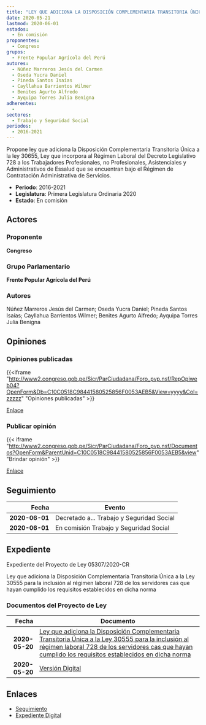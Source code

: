 ```yaml
---
title: "LEY QUE ADICIONA LA DISPOSICIÓN COMPLEMENTARIA TRANSITORIA ÚNICA A LA LEY 30555 PARA LA INCLUSIÓN AL RÉGIMEN LABORAL 728 DE LOS SERVIDORES CAS QUE HAYAN CUMPLIDO LOS REQUISITOS ESTABLECIDOS EN DICHA NORMA"
date: 2020-05-21
lastmod: 2020-06-01
estados: 
  - En comisión
proponentes: 
  - Congreso
grupos: 
  - Frente Popular Agrícola del Perú
autores: 
  - Núñez Marreros Jesús del Carmen
  - Oseda Yucra Daniel
  - Pineda Santos Isaías
  - Cayllahua Barrientos Wilmer
  - Benites Agurto Alfredo
  - Ayquipa Torres Julia Benigna
adherentes: 
  - 
sectores: 
  - Trabajo y Seguridad Social
periodos: 
  - 2016-2021
---
```


Propone ley que adiciona la Disposición Complementaria Transitoria Única a la ley 30655, Ley que incorpora al Régimen Laboral del Decreto Legislativo 728 a los Trabajadores Profesionales, no Profesionales, Asistenciales y Administrativos de Essalud que se encuentran bajo el Régimen de Contratación Administrativa de Servicios.

- **Periodo**: 2016-2021
- **Legislatura**: Primera Legislatura Ordinaria 2020
- **Estado**: En comisión

## Actores

### Proponente

**Congreso**

### Grupo Parlamentario

**Frente Popular Agrícola del Perú**

### Autores

Núñez Marreros Jesús del Carmen; Oseda Yucra Daniel; Pineda Santos Isaías; Cayllahua Barrientos Wilmer; Benites Agurto Alfredo; Ayquipa Torres Julia Benigna


## Opiniones

### Opiniones publicadas

{{<iframe "http://www2.congreso.gob.pe/Sicr/ParCiudadana/Foro_pvp.nsf/RepOpiweb04?OpenForm&Db=C10C0518C98441580525856F0053AEB5&View=yyyy&Col=zzzzz" "Opiniones publicadas" >}}

[Enlace](http://www2.congreso.gob.pe/Sicr/ParCiudadana/Foro_pvp.nsf/RepOpiweb04?OpenForm&Db=C10C0518C98441580525856F0053AEB5&View=yyyy&Col=zzzzz)
### Publicar opinión

{{< iframe "http://www2.congreso.gob.pe/Sicr/ParCiudadana/Foro_pvp.nsf/Documentos?OpenForm&ParentUnid=C10C0518C98441580525856F0053AEB5&view" "Brindar opinión" >}}

[Enlace](http://www2.congreso.gob.pe/Sicr/ParCiudadana/Foro_pvp.nsf/Documentos?OpenForm&ParentUnid=C10C0518C98441580525856F0053AEB5&view)

## Seguimiento

| Fecha | Evento |
|------:|--------|
| **2020-06-01** | Decretado a... Trabajo y Seguridad Social|
| **2020-06-01** | En comisión Trabajo y Seguridad Social|


## Expediente

Expediente del Proyecto de Ley 05307/2020-CR

Ley que adiciona la Disposición Complementaria Transitoria Única a la Ley 30555 para la inclusión al régimen laboral 728 de los servidores cas que hayan cumplido los requisitos establecidos en dicha norma


### Documentos del Proyecto de Ley

| Fecha | Documento |
|------:|--------|
| **2020-05-20** | [Ley que adiciona la Disposición Complementaria Transitoria Única a la Ley 30555 para la inclusión al régimen laboral 728 de los servidores cas que hayan cumplido los requisitos establecidos en dicha norma](http://www.leyes.congreso.gob.pe/Documentos/2016_2021/Proyectos_de_Ley_y_de_Resoluciones_Legislativas/PL05307-20200520.pdf) |
| **2020-05-20** | [Versión Digital](http://www.leyes.congreso.gob.pe/Documentos/2016_2021/Proyectos_de_Ley_y_de_Resoluciones_Legislativas/Proyectos_Firmas_digitales/PL05307.pdf) |

## Enlaces 

- [Seguimiento](http://www2.congreso.gob.pehttp://www2.congreso.gob.pe/Sicr/TraDocEstProc/CLProLey2016.nsf/f7fff46988ca05b1052578e100829cc7/ab1a63dd27579bf90525856f005f61df?OpenDocument)
- [Expediente Digital](http://www2.congreso.gob.pehttp://www2.congreso.gob.pe/Sicr/TraDocEstProc/CLProLey2016.nsf/f7fff46988ca05b1052578e100829cc7/ab1a63dd27579bf90525856f005f61df?OpenDocument&Click=05257FB7005EB655.eb71d0cf91d8294e05256cdf006b5706/$Body/0.1C6C)
